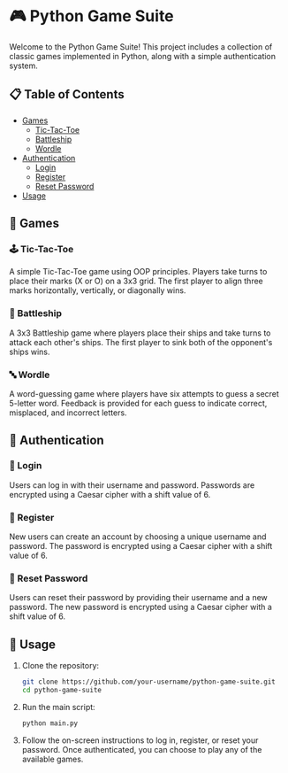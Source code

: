 # 🎮 Python Game Suite

Welcome to the Python Game Suite! This project includes a collection of classic games implemented in Python, along with a simple authentication system.

## 📋 Table of Contents

- [Games](#games)
  - [Tic-Tac-Toe](#tic-tac-toe)
  - [Battleship](#battleship)
  - [Wordle](#wordle)
- [Authentication](#authentication)
  - [Login](#login)
  - [Register](#register)
  - [Reset Password](#reset-password)
- [Usage](#usage)

## 🎲 Games

### 🕹️ Tic-Tac-Toe

A simple Tic-Tac-Toe game using OOP principles. Players take turns to place their marks (X or O) on a 3x3 grid. The first player to align three marks horizontally, vertically, or diagonally wins.

### 🚢 Battleship

A 3x3 Battleship game where players place their ships and take turns to attack each other's ships. The first player to sink both of the opponent's ships wins.

### 🔤 Wordle

A word-guessing game where players have six attempts to guess a secret 5-letter word. Feedback is provided for each guess to indicate correct, misplaced, and incorrect letters.

## 🔐 Authentication

### 🔑 Login

Users can log in with their username and password. Passwords are encrypted using a Caesar cipher with a shift value of 6.

### 📝 Register

New users can create an account by choosing a unique username and password. The password is encrypted using a Caesar cipher with a shift value of 6.

### 🔄 Reset Password

Users can reset their password by providing their username and a new password. The new password is encrypted using a Caesar cipher with a shift value of 6.

## 🚀 Usage

1. Clone the repository:
    ```sh
    git clone https://github.com/your-username/python-game-suite.git
    cd python-game-suite
    ```

2. Run the main script:
    ```sh
    python main.py
    ```

3. Follow the on-screen instructions to log in, register, or reset your password. Once authenticated, you can choose to play any of the available games.
